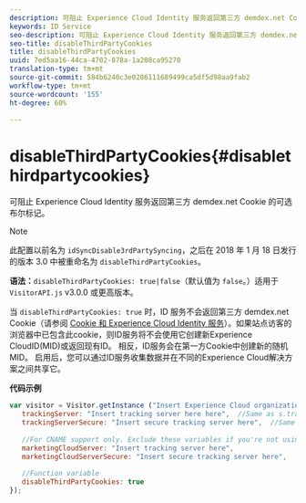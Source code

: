 ```yaml
---
description: 可阻止 Experience Cloud Identity 服务返回第三方 demdex.net Cookie 的可选布尔标记。
keywords: ID Service
seo-description: 可阻止 Experience Cloud Identity 服务返回第三方 demdex.net Cookie 的可选布尔标记。
seo-title: disableThirdPartyCookies
title: disableThirdPartyCookies
uuid: 7ed5aa16-44ca-4702-878a-1a208ca95270
translation-type: tm+mt
source-git-commit: 584b6240c3e0286111689499ca5df5d98aa9fab2
workflow-type: tm+mt
source-wordcount: '155'
ht-degree: 60%

---
```



# disableThirdPartyCookies{#disablethirdpartycookies}

可阻止 Experience Cloud Identity 服务返回第三方 demdex.net Cookie 的可选布尔标记。

>[!NOTE]
>
>此配置以前名为 `idSyncDisable3rdPartySyncing`，之后在 2018 年 1 月 18 日发行的版本 3.0 中被重命名为 `disableThirdPartyCookies`。

**语法：**`disableThirdPartyCookies: true|false`（默认值为 `false`。）适用于 `VisitorAPI.js` v3.0.0 或更高版本。

当 `disableThirdPartyCookies: true` 时，ID 服务不会返回第三方 demdex.net Cookie（请参阅 [Cookie 和 Experience Cloud Identity 服务](../../introduction/cookies.md)）。如果站点访客的浏览器中已包含此cookie，则ID服务将不会使用它创建新Experience CloudID(MID)或返回现有ID。 相反，ID服务会在第一方Cookie中创建新的随机MID。 启用后，您可以通过ID服务收集数据并在不同的Experience Cloud解决方案之间共享它。

**代码示例**

```js
var visitor = Visitor.getInstance ("Insert Experience Cloud organization ID here",{ 
   trackingServer: "Insert tracking server here here",  //Same as s.trackingServer 
   trackingServerSecure: "Insert secure tracking server here",  //Same as s.trackingServerSecure 
 
   //For CNAME support only. Exclude these variables if you're not using CNAME 
   marketingCloudServer: "Insert tracking server here", 
   marketingCloudServerSecure: "Insert secure tracking server here", 
 
   //Function variable 
   disableThirdPartyCookies: true 
});
```

